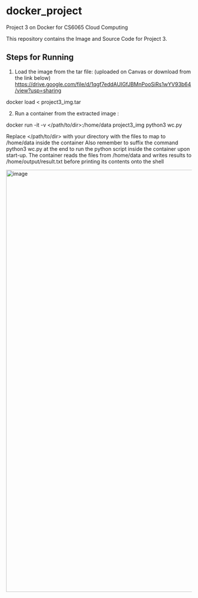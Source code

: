 # docker_project
Project 3 on Docker for CS6065 Cloud Computing

This repository contains the Image and Source Code for Project 3.

Steps for Running
-----------------
1. Load the image from the tar file: (uploaded on Canvas or download from the link below)
https://drive.google.com/file/d/1qgf7eddAUIGfJBMnPooSiRs1wYV93b64/view?usp=sharing

docker load < project3_img.tar


2.  Run a container from the extracted image :

docker run -it -v </path/to/dir>:/home/data project3_img python3 wc.py

Replace </path/to/dir> with your directory with the files to map to /home/data inside the container
Also remember to suffix the command python3 wc.py at the end to run the python script inside the container upon start-up.
The container reads the files from /home/data and writes results to /home/output/result.txt before printing its contents onto the shell

<img width="1142" alt="image" src="https://user-images.githubusercontent.com/14856688/219968378-31a2a926-487c-4dd1-9507-20f92de5be55.png">



